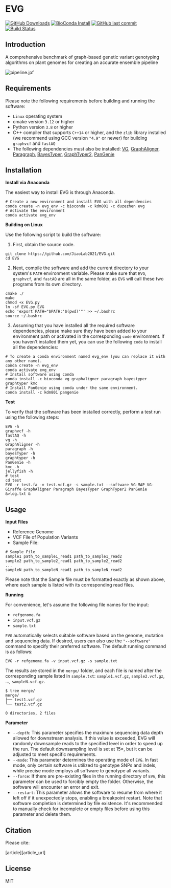 # EVG

[![GitHub Downloads](https://img.shields.io/github/downloads/JiaoLab2021/EVG/total.svg?style=social&logo=github&label=Download)](https://github.com/JiaoLab2021/EVG/releases)
[![BioConda Install](https://img.shields.io/conda/dn/duzezhen/evg.svg?style=flag&label=BioConda%20install)](https://anaconda.org/DuZeZhen/evg)
[![GitHub last commit](https://img.shields.io/github/last-commit/JiaoLab2021/evg.svg?label=Last%20commit&logo=github&style=flat)](https://github.com/JiaoLab2021/EVG/releases)
[![Build Status](https://github.com/JiaoLab2021/EVG/actions/workflows/ci.yaml/badge.svg)](https://github.com/JiaoLab2021/EVG/actions)

## Introduction

A comprehensive benchmark of graph-based genetic variant genotyping algorithms on plant genomes for creating an accurate ensemble pipeline

![pipeline.jpf](fig/pipeline.jpf)

## Requirements

[VG_url]: https://github.com/vgteam/vg
[GraphAligner_url]: https://github.com/maickrau/GraphAligner
[Paragraph_url]: https://github.com/Illumina/paragraph
[BayesTyper_url]: https://github.com/bioinformatics-centre/BayesTyper
[GraphTyper2_url]: https://github.com/DecodeGenetics/graphtyper
[PanGenie_url]: https://github.com/eblerjana/pangenie

Please note the following requirements before building and running the software:

* `Linux` operating system
* cmake version `3.12` or higher
* Python version `3.8` or higher
* C++ compiler that supports `C++14` or higher, and the `zlib` library installed (we recommend using GCC version `"4.9"` or newer) for building `graphvcf` and `fastAQ`
* The following dependencies must also be installed: [VG][VG_url], [GraphAligner][GraphAligner_url], [Paragraph][Paragraph_url], [BayesTyper][BayesTyper_url], [GraphTyper2][GraphTyper2_url], [PanGenie][PanGenie_url]

## Installation

**Install via Anaconda**

The easiest way to install EVG is through Anaconda.

```shell
# Create a new environment and install EVG with all dependencies
conda create -n evg_env -c bioconda -c kdm801 -c duzezhen evg
# Activate the environment
conda activate evg_env
```

**Building on Linux**

Use the following script to build the software:

1. First, obtain the source code.

```shell
git clone https://github.com/JiaoLab2021/EVG.git
cd EVG
```

2. Next, compile the software and add the current directory to your system's `PATH` environment variable. Please make sure that `EVG`, `graphvcf`, and `fastAQ` are all in the same folder, as `EVG` will call these two programs from its own directory.

```shell
cmake ./
make
chmod +x EVG.py
ln -sf EVG.py EVG
echo 'export PATH="$PATH:'$(pwd)'"' >> ~/.bashrc
source ~/.bashrc
```

3. Assuming that you have installed all the required software dependencies, please make sure they have been added to your environment path or activated in the corresponding `code` environment. If you haven't installed them yet, you can use the following `code` to install all the dependencies:

```shell
# To create a conda environment named evg_env (you can replace it with any other name).
conda create -n evg_env
conda activate evg_env
# Install software using conda
conda install -c bioconda vg graphaligner paragraph bayestyper graphtyper kmc
# Install PanGenie using conda under the same environment.
conda install -c kdm801 pangenie
```

**Test**

To verify that the software has been installed correctly, perform a test run using the following steps:

```shell
EVG -h
graphvcf -h
fastAQ -h
vg -h
GraphAligner -h
paragraph -h
bayesTyper -h
graphtyper -h
PanGenie -h
kmc -h
jellyfish -h
# test
cd test
EVG -r test.fa -v test.vcf.gz -s sample.txt --software VG-MAP VG-Giraffe GraphAligner Paragraph BayesTyper GraphTyper2 PanGenie &>log.txt &
```

## Usage

**Input Files**

* Reference Genome
* VCF File of Population Variants
* Sample File:

```shell
# Sample File
sample1 path_to_sample1_read1 path_to_sample1_read2
sample2 path_to_sample2_read1 path_to_sample2_read2
...
sampleN path_to_sampleN_read1 path_to_sampleN_read2
```

Please note that the Sample file must be formatted exactly as shown above, where each sample is listed with its corresponding read files.

**Running**

For convenience, let's assume the following file names for the input:

* `refgenome.fa`
* `input.vcf.gz`
* `sample.txt`

`EVG` automatically selects suitable software based on the genome, mutation and sequencing data. If desired, users can also use the `"--software"` command to specify their preferred software. The default running command is as follows:

```shell
EVG -r refgenome.fa -v input.vcf.gz -s sample.txt
```

The results are stored in the `merge/` folder, and each file is named after the corresponding sample listed in `sample.txt`: `sample1.vcf.gz`, `sample2.vcf.gz`, ..., `sampleN.vcf.gz`.

```shell
$ tree merge/
merge/
├── test1.vcf.gz
└── test2.vcf.gz

0 directories, 2 files
```

**Parameter**

* `--depth`: This parameter specifies the maximum sequencing data depth allowed for downstream analysis. If this value is exceeded, EVG will randomly downsample reads to the specified level in order to speed up the run. The default downsampling level is set at 15×, but it can be adjusted to meet specific requirements.
* `--mode`: This parameter determines the operating mode of `EVG`. In fast mode, only certain software is utilized to genotype SNPs and indels, while precise mode employs all software to genotype all variants.
* `--force`: If there are pre-existing files in the running directory of `EVG`, this parameter can be used to forcibly empty the folder. Otherwise, the software will encounter an error and exit.
* `--restart`: This parameter allows the software to resume from where it left off if it unexpectedly stops, enabling a breakpoint restart. Note that software completion is determined by file existence. It's recommended to manually check for incomplete or empty files before using this parameter and delete them.

## Citation

Please cite:

[article][article_url]

## License

MIT